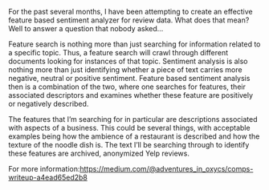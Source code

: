 For the past several months, I have been attempting to create an effective feature based sentiment analyzer for review data. What does that mean? Well to answer a question that nobody asked…

Feature search is nothing more than just searching for information related to a specific topic. Thus, a feature search will crawl through different documents looking for instances of that topic. Sentiment analysis is also nothing more than just identifying whether a piece of text carries more negative, neutral or positive sentiment. Feature based sentiment analysis then is a combination of the two, where one searches for features, their associated descriptors and examines whether these feature are positively or negatively described.

The features that I’m searching for in particular are descriptions associated with aspects of a business. This could be several things, with acceptable examples being how the ambience of a restaurant is described and how the texture of the noodle dish is. The text I’ll be searching through to identify these features are archived, anonymized Yelp reviews.

For more information:https://medium.com/@adventures_in_oxycs/comps-writeup-a4ead65ed2b8
